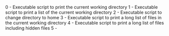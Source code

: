 0 - Executable script to print the current working directory
1 - Executable script to print a list of the current working directory
2 - Executable script to change directory to home
3 - Executable script to print a long list of files in the current working directory
4 - Executable script to print a long list of files including hidden files
5 -
